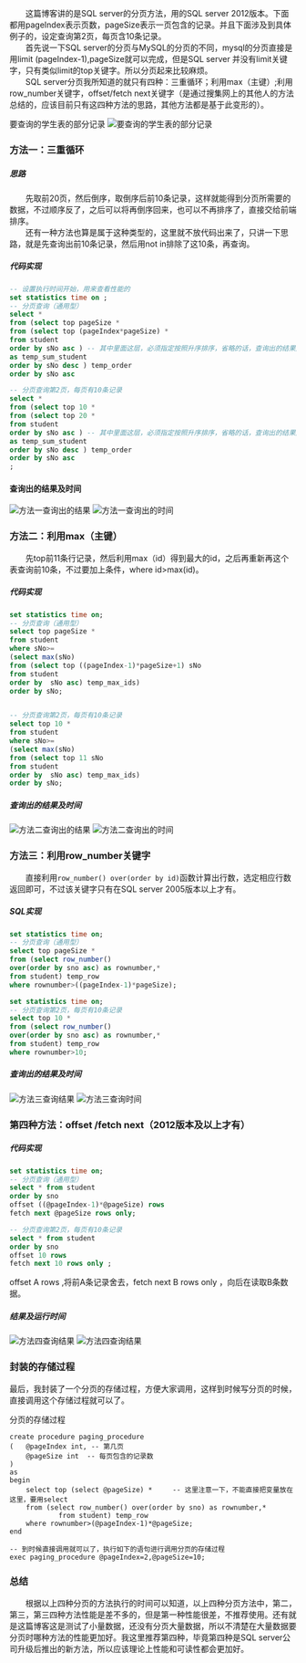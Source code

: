 
&emsp;&emsp;这篇博客讲的是SQL server的分页方法，用的SQL server 2012版本。下面都用pageIndex表示页数，pageSize表示一页包含的记录。并且下面涉及到具体例子的，设定查询第2页，每页含10条记录。<br/>
&emsp;&emsp;首先说一下SQL server的分页与MySQL的分页的不同，mysql的分页直接是用limit (pageIndex-1),pageSize就可以完成，但是SQL server 并没有limit关键字，只有类似limit的top关键字。所以分页起来比较麻烦。
<br/>&emsp;&emsp;SQL server分页我所知道的就只有四种：三重循环；利用max（主键）;利用row_number关键字，offset/fetch next关键字（是通过搜集网上的其他人的方法总结的，应该目前只有这四种方法的思路，其他方法都是基于此变形的）。

要查询的学生表的部分记录
![要查询的学生表的部分记录](https://i-blog.csdnimg.cn/blog_migrate/f91c1fccd553cc6d1ebc36824c5f1504.png)

### 方法一：三重循环
##### 思路
&emsp;&emsp;先取前20页，然后倒序，取倒序后前10条记录，这样就能得到分页所需要的数据，不过顺序反了，之后可以将再倒序回来，也可以不再排序了，直接交给前端排序。<br/>
&emsp;&emsp;还有一种方法也算是属于这种类型的，这里就不放代码出来了，只讲一下思路，就是先查询出前10条记录，然后用not in排除了这10条，再查询。
##### 代码实现

```sql
-- 设置执行时间开始，用来查看性能的
set statistics time on ;
-- 分页查询（通用型）
select * 
from (select top pageSize * 
from (select top (pageIndex*pageSize) * 
from student 
order by sNo asc ) -- 其中里面这层，必须指定按照升序排序，省略的话，查询出的结果是错误的。
as temp_sum_student 
order by sNo desc ) temp_order
order by sNo asc

-- 分页查询第2页，每页有10条记录
select * 
from (select top 10 * 
from (select top 20 * 
from student 
order by sNo asc ) -- 其中里面这层，必须指定按照升序排序，省略的话，查询出的结果是错误的。
as temp_sum_student 
order by sNo desc ) temp_order
order by sNo asc
;
```
#### 查询出的结果及时间
![方法一查询出的结果 ](https://i-blog.csdnimg.cn/blog_migrate/212be8e690a771d79321aa07521c550c.png)
![方法一查询出的时间](https://i-blog.csdnimg.cn/blog_migrate/09e88919b60808f9767ad1631e8557e8.png)

### 方法二：利用max（主键）
&emsp;&emsp;先top前11条行记录，然后利用max（id）得到最大的id，之后再重新再这个表查询前10条，不过要加上条件，where id>max(id)。

##### 代码实现

```sql
set statistics time on;
-- 分页查询（通用型）
select top pageSize * 
from student 
where sNo>=
(select max(sNo) 
from (select top ((pageIndex-1)*pageSize+1) sNo
from student 
order by  sNo asc) temp_max_ids) 
order by sNo;


-- 分页查询第2页，每页有10条记录
select top 10 * 
from student 
where sNo>=
(select max(sNo) 
from (select top 11 sNo
from student 
order by  sNo asc) temp_max_ids) 
order by sNo;

```
##### 查询出的结果及时间

![方法二查询出的结果 ](https://i-blog.csdnimg.cn/blog_migrate/ce5a2051c84f231b238c5ddfe44fbe56.png)
![方法二查询出的时间](https://i-blog.csdnimg.cn/blog_migrate/a09440b0bb0f3bf014a17907341e62c4.png)

### 方法三：利用row_number关键字
&emsp;&emsp;直接利用`row_number() over(order by id)`函数计算出行数，选定相应行数返回即可，不过该关键字只有在SQL server 2005版本以上才有。
##### SQL实现

```sql
set statistics time on;
-- 分页查询（通用型）
select top pageSize * 
from (select row_number() 
over(order by sno asc) as rownumber,* 
from student) temp_row
where rownumber>((pageIndex-1)*pageSize);

set statistics time on;
-- 分页查询第2页，每页有10条记录
select top 10 * 
from (select row_number() 
over(order by sno asc) as rownumber,* 
from student) temp_row
where rownumber>10;
```
##### 查询出的结果及时间
![方法三查询结果](https://i-blog.csdnimg.cn/blog_migrate/c50d9ea32a73781d72101a7d5a10615c.png)
![方法三查询时间](https://i-blog.csdnimg.cn/blog_migrate/0886d55e13969227291938f4624dad13.png)

### 第四种方法：offset /fetch next（2012版本及以上才有）
##### 代码实现

```sql
set statistics time on;
-- 分页查询（通用型）
select * from student
order by sno 
offset ((@pageIndex-1)*@pageSize) rows
fetch next @pageSize rows only;

-- 分页查询第2页，每页有10条记录
select * from student
order by sno  
offset 10 rows
fetch next 10 rows only ;
```

offset A rows ,将前A条记录舍去，fetch next B rows only ，向后在读取B条数据。
#####  结果及运行时间
![方法四查询结果](https://i-blog.csdnimg.cn/blog_migrate/b8972413c03f3b0bb6f5f49b979de98b.png)
![方法四查询结果](https://i-blog.csdnimg.cn/blog_migrate/adfe028e3de7f5c7e0ad0f60a62d06c3.png)
### 封装的存储过程
最后，我封装了一个分页的存储过程，方便大家调用，这样到时候写分页的时候，直接调用这个存储过程就可以了。

分页的存储过程

```
create procedure paging_procedure
(	@pageIndex int, -- 第几页
	@pageSize int  -- 每页包含的记录数
)
as
begin 
	select top (select @pageSize) *     -- 这里注意一下，不能直接把变量放在这里，要用select
	from (select row_number() over(order by sno) as rownumber,* 
			from student) temp_row 
	where rownumber>(@pageIndex-1)*@pageSize;
end

-- 到时候直接调用就可以了，执行如下的语句进行调用分页的存储过程
exec paging_procedure @pageIndex=2,@pageSize=10;
```

### 总结
&emsp;&emsp;根据以上四种分页的方法执行的时间可以知道，以上四种分页方法中，第二，第三，第三四种方法性能是差不多的，但是第一种性能很差，不推荐使用。还有就是这篇博客这是测试了小量数据，还没有分页大量数据，所以不清楚在大量数据要分页时哪种方法的性能更加好。我这里推荐第四种，毕竟第四种是SQL server公司升级后推出的新方法，所以应该理论上性能和可读性都会更加好。




